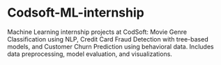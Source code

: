 # Codsoft-ML-internship
Machine Learning internship projects at CodSoft: Movie Genre Classification using NLP, Credit Card Fraud Detection with tree-based models, and Customer Churn Prediction using behavioral data. Includes data preprocessing, model evaluation, and visualizations.
